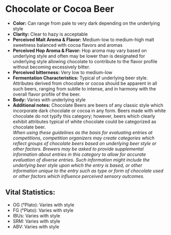 # Chocolate or Cocoa Beer

- **Color:** Can range from pale to very dark depending on the underlying style
- **Clarity:** Clear to hazy is acceptable
- **Perceived Malt Aroma & Flavor:** Medium-low to medium-high malt sweetness balanced with cocoa flavors and aromas
- **Perceived Hop Aroma & Flavor:** Hop aroma may vary based on underlying style and often may be lower than is designated for underlying style allowing chocolate to contribute to the flavor profile without becoming excessively bitter.
- **Perceived bitterness:** Very low to medium-low
- **Fermentation Characteristics:** Typical of underlying beer style. Attributes derived from chocolate or cocoa should be apparent in all such beers, ranging from subtle to intense, and in harmony with the overall flavor profile of the beer.
- **Body:** Varies with underlying style
- **Additional notes:** Chocolate Beers are beers of any classic style which incorporate dark chocolate or cocoa in any form. Beers made with white chocolate do not typify this category; however, beers which clearly exhibit attributes typical of white chocolate could be categorized as chocolate beer. <br/>
_When using these guidelines as the basis for evaluating entries at competitions, competition organizers may create categories which reflect groups of chocolate beers based on underlying beer style or other factors. Brewers may be asked to provide supplemental information about entries in this category to allow for accurate evaluation of diverse entries. Such information might include the underlying beer style upon which the entry is based, or other information unique to the entry such as type or form of chocolate used or other factors which influence perceived sensory outcomes._

## Vital Statistics:

- OG (°Plato): Varies with style 
- FG (°Plato): Varies with style 
- IBUs: Varies with style 
- SRM: Varies with style 
- ABV: Varies with style 
